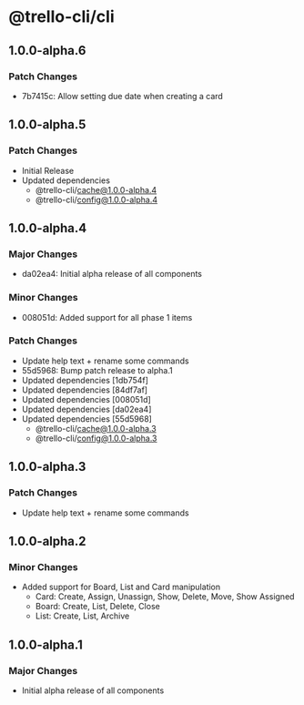 # @trello-cli/cli

## 1.0.0-alpha.6

### Patch Changes

- 7b7415c: Allow setting due date when creating a card

## 1.0.0-alpha.5

### Patch Changes

- Initial Release
- Updated dependencies
  - @trello-cli/cache@1.0.0-alpha.4
  - @trello-cli/config@1.0.0-alpha.4

## 1.0.0-alpha.4

### Major Changes

- da02ea4: Initial alpha release of all components

### Minor Changes

- 008051d: Added support for all phase 1 items

### Patch Changes

- Update help text + rename some commands
- 55d5968: Bump patch release to alpha.1
- Updated dependencies [1db754f]
- Updated dependencies [84df7af]
- Updated dependencies [008051d]
- Updated dependencies [da02ea4]
- Updated dependencies [55d5968]
  - @trello-cli/cache@1.0.0-alpha.3
  - @trello-cli/config@1.0.0-alpha.3

## 1.0.0-alpha.3

### Patch Changes

- Update help text + rename some commands

## 1.0.0-alpha.2

### Minor Changes

- Added support for Board, List and Card manipulation
  - Card: Create, Assign, Unassign, Show, Delete, Move, Show Assigned
  - Board: Create, List, Delete, Close
  - List: Create, List, Archive

## 1.0.0-alpha.1

### Major Changes

- Initial alpha release of all components
